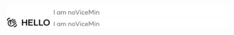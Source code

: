 ![Header - Hello](./images/dark/header_hello.png#gh-dark-mode-only)
![Header - Hello](./images/light/header_hello.png#gh-light-mode-only)